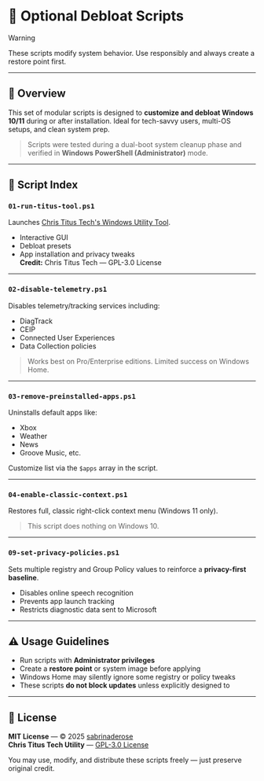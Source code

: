# 🧼 Optional Debloat Scripts

> [!WARNING]
> These scripts modify system behavior. Use responsibly and always create a restore point first.

---

## 📘 Overview

This set of modular scripts is designed to **customize and debloat Windows 10/11** during or after installation. Ideal for tech-savvy users, multi-OS setups, and clean system prep.

> Scripts were tested during a dual-boot system cleanup phase and verified in **Windows PowerShell (Administrator)** mode.

---

## 📜 Script Index

### `01-run-titus-tool.ps1`
Launches [Chris Titus Tech's Windows Utility Tool](https://github.com/ChrisTitusTech/winutil).

- Interactive GUI
- Debloat presets
- App installation and privacy tweaks  
**Credit:** Chris Titus Tech — GPL-3.0 License

---

### `02-disable-telemetry.ps1`
Disables telemetry/tracking services including:

- DiagTrack  
- CEIP  
- Connected User Experiences  
- Data Collection policies  

> Works best on Pro/Enterprise editions. Limited success on Windows Home.

---

### `03-remove-preinstalled-apps.ps1`
Uninstalls default apps like:

- Xbox
- Weather
- News
- Groove Music, etc.

Customize list via the `$apps` array in the script.

---

### `04-enable-classic-context.ps1`
Restores full, classic right-click context menu (Windows 11 only).

> This script does nothing on Windows 10.

---

### `09-set-privacy-policies.ps1`
Sets multiple registry and Group Policy values to reinforce a **privacy-first baseline**.

- Disables online speech recognition  
- Prevents app launch tracking  
- Restricts diagnostic data sent to Microsoft

---

## ⚠️ Usage Guidelines

- Run scripts with **Administrator privileges**
- Create a **restore point** or system image before applying
- Windows Home may silently ignore some registry or policy tweaks
- These scripts **do not block updates** unless explicitly designed to

---

## 📄 License

**MIT License** — © 2025 [sabrinaderose](https://github.com/sabrinaderose)  
**Chris Titus Tech Utility** — [GPL-3.0 License](https://github.com/ChrisTitusTech/winutil/blob/master/LICENSE)

You may use, modify, and distribute these scripts freely — just preserve original credit.
